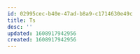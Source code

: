 ```yaml
---
id: 02995cec-b40e-47ad-b8a9-c1714630e49c
title: Ts
desc: ''
updated: 1608917942956
created: 1608917942956
---
```


